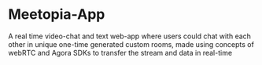 # Meetopia-App
A real time video-chat and text web-app where users could chat with each other in unique one-time generated custom rooms, made using concepts of webRTC and Agora SDKs to transfer the stream and data in real-time 
